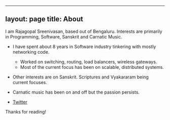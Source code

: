 
---
layout: page
title: About
---
<p class="message">
  I am Rajagopal Sreenivasan, based out of Bengaluru.
  Interests are primarily in Programming, Software, Sanskrit and Carnatic Music.
</p>


- I have spent about 8 years in Software industry tinkering with mostly networking code.
  - Worked on switching, routing, load balancers, wireless gateways.
  - Most of the current focus has been on scalable, distributed systems.

- Other interests are on Sanskrit. Scriptures and Vyakararam being current focuses.
- Carnatic music has been on and off but the passion persists.

* [Twitter](https://twitter.com/rajagopal211)


Thanks for reading!
